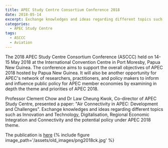 ```yaml
---
title: APEC Study Centre Consortium Conference 2018
date: 2018-05-14
excerpt: Exchange knowledges and ideas regarding different topics such as Innovation and Technology, Digitalisation, Regional Economic Integration and Connectivity and the potential policy under APEC 2018 theme.
categories:
  - APEC Study Centre
tags:
  - ASCCC
  - Aviation
---
```

The 2018 APEC Study Centre Consortium Conference (ASCCC) held on 14-15 May 2018 at the International Convention Centre in Port Moresby, Papua New Guinea. The conference aims to support the overall objectives of APEC 2018 hosted by Papua New Guinea. It will also be another opportunity for APEC's network of researchers, practitioners, and policy makers to inform and influence public policy for APEC member economies by examining in depth the theme and priorities of APEC 2018.

Professor Clement Chow and Dr Law Cheung Kwok, Co-director of APEC Study Centre, presented a paper: "Air Connectivity in APEC: Development and Challenges". Exchange knowledges and ideas regarding different topics such as Innovation and Technology, Digitalisation, Regional Economic Integration and Connectivity and the potential policy under APEC 2018 theme.

The publication is [here](/assets/pub_files/Air_Connectivity_in_APEC_Development_and_Challenges.pdf)
{% include figure image_path='/assets/old_images/png2018ck.jpg' %}